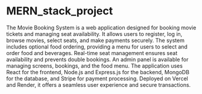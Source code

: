 # MERN_stack_project
The Movie Booking System is a web application designed for booking movie tickets and managing seat availability. It allows users to register, log in, browse movies, select seats, and make payments securely. The system includes optional food ordering, providing a menu for users to select and order food and beverages. Real-time seat management ensures seat availability and prevents double bookings. An admin panel is available for managing screens, bookings, and the food menu. The application uses React for the frontend, Node.js and Express.js for the backend, MongoDB for the database, and Stripe for payment processing. Deployed on Vercel and Render, it offers a seamless user experience and secure transactions.






